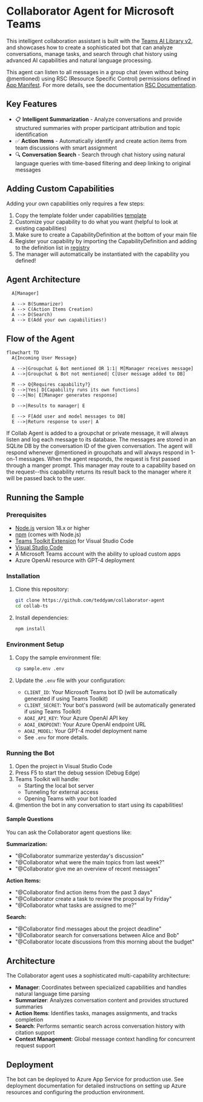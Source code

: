 <!--
---
id: collaborator-agent
title: "Collaborator Agent"
description: "Collaboration agent with advanced conversation analysis and task management capabilities."
longDescription: |
  This sample is built with the Teams AI Library v2, and showcases how to create an intelligent collaboration assistant that can analyze conversations, manage action items, and search through chat history using natural language processing and time-based queries.

featuresList:
  - "📋 Intelligent conversation summarization with participant attribution"
  - "✅ Automatic action item identification and task management"
  - "🔍 Natural language search through conversation history"
  - "⏰ Time-based queries with natural language parsing"
tags:
  - "ai"
  - "collaboration"
  - "conversation-analysis"
  - "task-management"
githubUrl: "https://github.com/microsoft/teams-agent-accelerator-templates/blob/main/js/collaborator-agent"
author: "Microsoft"
language: "TypeScript"
demoYoutubeVideoId: "RuIfcNcBB_8"
---
-->

# Collaborator Agent for Microsoft Teams

This intelligent collaboration assistant is built with the [Teams AI Library v2](https://aka.ms/teamsai-v2), and showcases how to create a sophisticated bot that can analyze conversations, manage tasks, and search through chat history using advanced AI capabilities and natural language processing.

This agent can listen to all messages in a group chat (even without being @mentioned) using RSC (Resource Specific Control) permissions defined in [App Manifest](appPackage/manifest.json). For more details, see the documentation [RSC Documentation](https://staticsint.teams.cdn.office.net/evergreen-assets/safelinks/2/atp-safelinks.html).

## Key Features

- 📋 **Intelligent Summarization** - Analyze conversations and provide structured summaries with proper participant attribution and topic identification
- ✅ **Action Items** - Automatically identify and create action items from team discussions with smart assignment
- 🔍 **Conversation Search** - Search through chat history using natural language queries with time-based filtering and deep linking to original messages

## Adding Custom Capabilities

Adding your own capabilities only requires a few steps:

1. Copy the template folder under capabilities [template](src\capabilities\template\template.ts)
2. Customize your capability to do what you want (helpful to look at existing capabilities)
3. Make sure to create a CapabilityDefinition at the bottom of your main file
4. Register your capability by importing the CapabilityDefinition and adding to the definition list in [registry](src\capabilities\registry.ts)
5. The manager will automatically be instantiated with the capability you defined!

## Agent Architecture

```mermaid
  A[Manager]

  A --> B(Summarizer)
  A --> C(Action Items Creation)
  A --> D(Search)
  A --> E(Add your own capabilities!)
```

## Flow of the Agent

```mermaid
flowchart TD
  A{Incoming User Message}

  A -->|Groupchat & Bot mentioned OR 1:1| M[Manager receives message]
  A -->|Groupchat & Bot not mentioned| C[User message added to DB]

  M --> Q{Requires capability?}
  Q -->|Yes| D[Capability runs its own functions]
  Q -->|No| E[Manager generates response]

  D -->|Results to manager| E

  E --> F[Add user and model messages to DB]
  E -->|Return response to user| A
```

If Collab Agent is added to a groupchat or private message, it will always listen and log each message to its database. The messages are stored in an SQLite DB by the conversation ID of the given conversation. 
The agent will respond whenever @mentioned in groupchats and will always respond in 1-on-1 messages. When the agent responds, the request is first passed through a manger prompt.
This manager may route to a capability based on the request--this capability returns its result back to the manager where it will be passed back to the user.


## Running the Sample

### Prerequisites

- [Node.js](https://nodejs.org/) version 18.x or higher
- [npm](https://www.npmjs.com/) (comes with Node.js)
- [Teams Toolkit Extension](https://marketplace.visualstudio.com/items?itemName=TeamsDevApp.ms-teams-vscode-extension) for Visual Studio Code
- [Visual Studio Code](https://code.visualstudio.com/)
- A Microsoft Teams account with the ability to upload custom apps
- Azure OpenAI resource with GPT-4 deployment

### Installation

1. Clone this repository:

    ```bash
    git clone https://github.com/teddyam/collaborator-agent
    cd collab-ts
    ```

2. Install dependencies:
    ```bash
    npm install
    ```

### Environment Setup

1. Copy the sample environment file:

    ```bash
    cp sample.env .env
    ```

2. Update the `.env` file with your configuration:
    - `CLIENT_ID`: Your Microsoft Teams bot ID (will be automatically generated if using Teams Toolkit)
    - `CLIENT_SECRET`: Your bot's password (will be automatically generated if using Teams Toolkit)
    - `AOAI_API_KEY`: Your Azure OpenAI API key
    - `AOAI_ENDPOINT`: Your Azure OpenAI endpoint URL
    - `AOAI_MODEL`: Your GPT-4 model deployment name
    - See `.env` for more details.

### Running the Bot

1. Open the project in Visual Studio Code
2. Press F5 to start the debug session (Debug Edge)
3. Teams Toolkit will handle:
    - Starting the local bot server
    - Tunneling for external access
    - Opening Teams with your bot loaded
4. @mention the bot in any conversation to start using its capabilities!

#### Sample Questions

You can ask the Collaborator agent questions like:

**Summarization:**
- "@Collaborator summarize yesterday's discussion"
- "@Collaborator what were the main topics from last week?"
- "@Collaborator give me an overview of recent messages"

**Action Items:**
- "@Collaborator find action items from the past 3 days"
- "@Collaborator create a task to review the proposal by Friday"
- "@Collaborator what tasks are assigned to me?"

**Search:**
- "@Collaborator find messages about the project deadline"
- "@Collaborator search for conversations between Alice and Bob"
- "@Collaborator locate discussions from this morning about the budget"

## Architecture

The Collaborator agent uses a sophisticated multi-capability architecture:

- **Manager**: Coordinates between specialized capabilities and handles natural language time parsing
- **Summarizer**: Analyzes conversation content and provides structured summaries
- **Action Items**: Identifies tasks, manages assignments, and tracks completion
- **Search**: Performs semantic search across conversation history with citation support
- **Context Management**: Global message context handling for concurrent request support

## Deployment

The bot can be deployed to Azure App Service for production use. See deployment documentation for detailed instructions on setting up Azure resources and configuring the production environment.